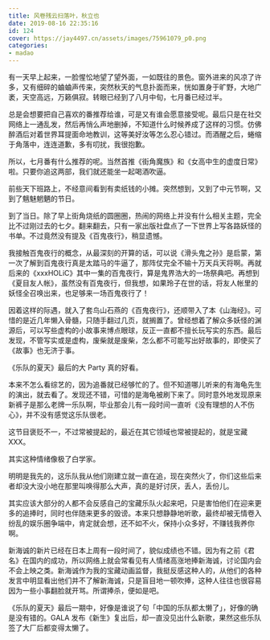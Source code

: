 ```yaml
---
title: 风卷残云扫落叶，秋立也
date: 2019-08-16 22:35:16
id: 124
cover: https://jay4497.cn/assets/images/75961079_p0.png
categories:
- madao
---
```


有一天早上起来，一脸惺忪地望了望外面，一如既往的景色。窗外进来的风凉了许多，又有细碎的蛐蛐声传来，突然秋天的气息扑面而来，恍如置身于旷野，大地广袤，天空高远，万籁俱寂。转眼已经到了八月中旬，七月番已经过半。

总是会想要把自己喜欢的番推荐给谁，可是又有谁会愿意接受呢。最后只是在社交网络上一通乱发，然后再悄么声地删掉，不知道什么时候养成了这样的习惯。仿佛醉酒后对着世界耳提面命地教训，这等美好汝等怎么忍心错过。而酒醒之后，蜷缩于角落中，连连道歉，多有叨扰，我很抱歉。

所以，七月番有什么推荐的呢。当然首推《街角魔族》和《女高中生的虚度日常》啦。只要你追这两部，我们就还能坐一起喝酒吹逼。

前些天下班路上，不经意间看到有卖纸钱的小摊。突然想到，又到了中元节啊，又到了魑魅魍魉的节日。

到了当日。除了早上街角烧纸的圆圈圈，热闹的网络上并没有什么相关主题，完全比不过刚过去的七夕。翻来翻去，只有一家出版社盘点了一下世界上写各路妖怪的书单。不过竟然没有提及《百鬼夜行》，稍显遗憾。

我接触百鬼夜行的概念，从最深刻的开算的话，可以说《滑头鬼之孙》是启蒙，第一次了解到百鬼夜行真是太踏马的牛逼了，那阵仗完全不输十万天兵天将啊。再就后来的《xxxHOLiC》其中一集的百鬼夜行，算是鬼界浩大的一场祭典吧。再想到《夏目友人帐》，虽然没有百鬼夜行，但我想，如果玲子在世的话，将友人帐里的妖怪全召唤出来，也足够来一场百鬼夜行了！

因着这样的际遇，就入了套鸟山石燕的《百鬼夜行》，还顺带入了本《山海经》。可惜的是近几年懒入骨髓，只随手翻过几页，就搁置了。曾经想着了解众多妖怪的渊源后，可以写些虚构的小故事来博点眼球，反正一直都不擅长玩写实的东西。最后发现，不管写实或是虚构，废柴就是废柴，怎么都不可能写出好故事的，即使买了《故事》也无济于事。

《乐队的夏天》最后的大 Party 真的好看。

本来不怎么看综艺的，因为追番就已经够忙的了。但不知道哪儿听来的有海龟先生的演出，就去看了。发现还不错，可惜的是海龟被刷下来了。同时意外地发现原来新裤子是那么老牌一乐队啊，毕业那会儿有一段时间一直听《没有理想的人不伤心》，并不没有感觉这乐队很老。

这节目褒贬不一，不过常被提起的，最近在其它领域也常被提起的，就是宝藏XXX。

其实这种情绪像极了白学家。

明明是我先的，这乐队我从他们刚建立就一直在追，现在突然火了，你们这些后来者却没大没小地在那里叫唤得那么大声，真的是好讨厌，丢人，丢份儿。

其实应该大部分的人都不会反感自己的宝藏乐队火起来吧，只是害怕他们在迎来更多的追捧时，同时也伴随来更多的毁谤。本来只想静静地听歌，最终却被无情卷入纷乱的娱乐圈争端中，肯定就会想，还不如不火，保持小众多好，不赚钱我养你啊。

新海诚的新片已经在日本上周有一段时间了，貌似成绩也不错。因为有之前《君名》在国内的成功，所以网络上就会常看见有人情绪高涨地捧新海诚，讨论国内会不会上映之类。新海诚作为我的宝藏动画监督，我挺反感这种人的，从他们的各种发言中明显看出他们并不了解新海诚，只是盲目地一顿吹捧，这种人往往也很容易因为一些小事翻脸就开骂。所谓捧杀，便如是吧。

《乐队的夏天》最后一期中，好像是谁说了句「中国的乐队都太懒了」，好像的确是没有错的。GALA 发布《新生》复出后，却一直没见出什么新歌，果然这些乐队签了大厂后都变得太懒了。
